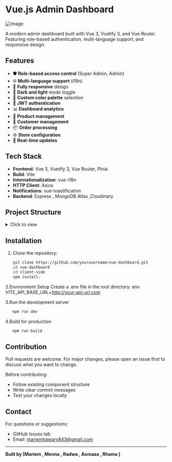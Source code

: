 # Vue.js Admin Dashboard

![image](https://github.com/user-attachments/assets/768970f4-3ad8-4c5b-a150-e4a68b86f07a)

A modern admin dashboard built with Vue 3, Vuetify 3, and Vue Router. Featuring role-based authentication, multi-language support, and responsive design.

## Features

- 🛡️ **Role-based access control** (Super Admin, Admin)
- 🌐 **Multi-language support** (i18n)
- 📱 **Fully responsive** design
- 🎨 **Dark and light** mode toggle
- 🧩 **Custom color palette** selection
- 🔐 **JWT authentication**
- 📊 **Dashboard analytics**
- 🛒 **Product management**
- 👥 **Customer management**
- 📦 **Order processing**
- ⚙️ **Store configuration**
- 🔄 **Real-time updates**

## Tech Stack

- **Frontend**: Vue 3, Vuetify 3, Vue Router, Pinia
- **Build**: Vite
- **Internationalization**: vue-i18n
- **HTTP Client**: Axios
- **Notifications**: vue-toastification
- **Backend**: Express , MongoDB Atlas ,Cloudinary
  
## Project Structure
<details>
<summary>Click to view</summary>
src/
├── assets/          # Static assets
├── components/
│   ├── Shared/      # Common reusable components
│   ├── Settings/    # UI and user settings
│   ├── customers/   # Customer-related components
├── layouts/         # Layouts for public and private views
├── locales/         # Language translation files
├── router/          # App routing setup
├── store/           # Pinia store modules
├── styles/          # Global styles
├── utils/           # Helper functions
├── views/           # Main view components
└── App.vue          # App root component
</details>



## Installation

1. Clone the repository:
   ```sh
   git clone https://github.com/yourusername/vue-dashboard.git
   cd vue-dashboard
   cd client-side
   npm install.
   ```
 2.Environment Setup
   Create a .env file in the root directory:
   env
   VITE_API_BASE_URL=http://your-api-url.com

3.Run the development server
   ```sh
      npm run dev
   ```

4.Build for production
   ```sh
      npm run build
   ```


## Contribution

Pull requests are welcome. For major changes, please open an issue first to discuss what you want to change.

Before contributing:

- Follow existing component structure
- Write clear commit messages
- Test your changes locally

## Contact

For questions or suggestions:

- GitHub Issues tab
- Email: mariemhawary843@gmail.com

---

**Built by [Mariem , Menna , Radwa , Asmaaa , Rhama ]**
